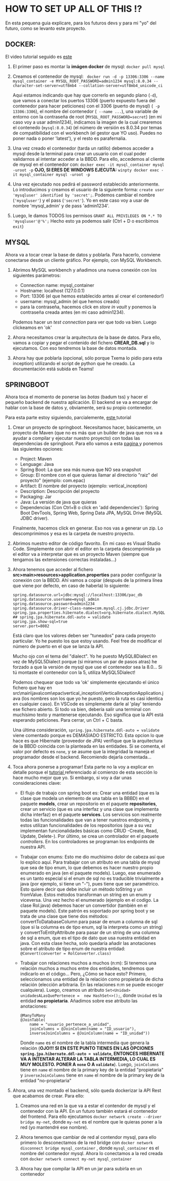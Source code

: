 # HOW TO SET UP ALL OF THIS !?

En esta pequena guia explicare, para los futuros devs y para mi "yo" del futuro, como se levanto este proyecto.

## DOCKER:

El video tutorial seguido es <a href="https://www.youtube.com/watch?v=ux1uzPAMRzk"> este </a>

1. El primer paso es montar la **imágen docker** de mysql: ``` docker pull mysql ```

2. Creamos el contenedor de mysql: ```  docker run -d -p 13306:3306 --name mysql_container -e MYSQL_ROOT_PASSWORD=admin1234 mysql:8.0.34 --character-set-server=utf8mb4 --collation-server=utf8mb4_unicode_ci ```

    Aqui estamos indicando que hay que correrlo en segundo plano (```-d```), que vamos a conectar los puertos 13306 (puerto expuesto fuera del contenedor para hacer peticiones) con el 3306 (puerto de mysql) (``` -p 13306:3306```), el nombre del contenedor (``` --name ...```), una variable de entorno con la contraseña de root (```MYSQL_ROOT_PASSWORD=secret```) (en mi caso voy a usar admin1234), indicamos la imagen de la cual crearemos el contenedo (```mysql:8.0.34```) (el número de versión es 8.0.34 por temas de compatibilidad con el workbench (el gestor que YO uso). Puedes no poner nada o poner 'latest'), y el resto es parafernalia.

3. Una vez creado el contenedor (tarda un ratillo) debemos acceder a mysql desde la terminal para crear un usuario con el cual poder validarnos al intentar acceder a la BBDD. Para ello, accedemos al cliente de mysql en el contenedor con: ```docker exec -it mysql_container mysql -uroot -p``` **OJO, SI ERES DE WINDOWS EJECUTA:** ```winpty docker exec -it mysql_container mysql -uroot -p```

4. Una vez ejecutado nos pedirá el password establecido anteriormente. Lo introducimos y creamos el usuario de la siguiente forma: ```create user 'mysqluser' identified by 'secret';```. Podemos cambiar el nombre (```'mysqluser'```) y el pass (```'secret'```). Yo en este caso voy a usar de nombre 'mysql_admin' y de pass 'admin1234'.

5. Luego, le damos TODOS los permisos  ```GRANT ALL PRIVILEGES ON *.* TO 'mysqluser'@'%';``` Hecho esto ya podemos salir (Ctrl + D o escribimos ```exit```)

## MYSQL

Ahora va a tocar crear la base de datos y poblarla. Para hacerlo, conviene conectarse desde un cliente gráfico. Por ejemplo, con MySQL Workbench.

1. Abrimos MySQL workbench y añadimos una nueva conexión con los siguientes parámetros:
    * Connection name: mysql_container
    * Hostname: localhost (127.0.0.1)
    * Port: 13306 (el que hemos establecido antes al crear el contenedor!)
    * username: mysql_admin (el que hemos creado)
    * para la contraseña, hacemos click en *store in vault* y ponemos la contraseña creada antes (en mi caso admin1234).

    Podemos hacer un *test connection* para ver que todo va bien. Luego clickeamos en 'ok'

2. Ahora necesitamos crear la arquitectura de la base de datos. Para ello, vamos a copiar y pegar el contenido del fichero **CREAR_DB.sql** y lo ejecutamos. Con eso tendremos la base de datos montada.

3. Ahora hay que poblarla (opcional, sólo porque Txema lo pidio para esta inception) utilizando el script de python que he creado. La documentación está subida en Teams!

## SPRINGBOOT

Ahora toca el momento de ponerse las *botas* (badum tss) y hacer el pequeño backend de nuestra aplicación. El backend se va a encargar de hablar con la base de datos y, obviamente, será su propio contenedor.

Para esta parte estoy siguiendo, parcialemente,  <a href="https://www.youtube.com/watch?v=g_zoy9m0KMs"> este </a> tutorial 

1. Crear un proyecto de springboot. Necesitamos hacer, básicamente, un proyecto de Maven (que no es más que un builder de java que nos va a ayudar a compilar y ejecutar nuestro proyecto) con todas las dependencias de springboot. Para ello vamos a esta <a href="https://start.spring.io"> pagina </a> y ponemos las siguientes opciones:
    * Project: Maven
    * Lenguage: Java
    * Spring Boot: La que sea más nueva que NO sea snapshot
    * Group: El nombre con el que quieras llamar al directorio "raiz" del proyecto" (ejemplo: com.epac)
    * Artifact: El nombre del proyecto (ejemplo: vertical_inception)
    * Description: Descripción del proyecto
    * Packaging: Jar
    * Java: La versión de java que quieras
    * Dependencias (Con Ctrl+B o click en 'add dependencies'): Spring Boot DevTools, Spring Web, Spring Data JPA, MySQL Drive (MySQL JDBC driver).

    Finalmente, hacemos click en generar. Eso nos vas a generar un zip. Lo descomprimimos y esa es la carpeta de nuestro proyecto.

2. Abrimos nuestro editor de código favorito. En mi caso es Visual Studio Code. Simplemente con abrir el editor en la carpeta descomprimida ya el editor va a interpretar que es un proyecto Maven (siempre que tengamos las extensiones correctas instaladas...)

3. Ahora tenemos que acceder al fichero **src>main>resources>application.properties** para poder configurar la conexión con la BBDD. Ahí vamos a copiar (después de la primera línea que viene por defecto, en caso de haberla) lo siguiente: 
    ```
    spring.datasource.url=jdbc:mysql://localhost:13306/pac_db
    spring.datasource.username=mysql_admin
    spring.datasource.password=admin1234
    spring.datasource.driver-class-name=com.mysql.cj.jdbc.Driver
    spring.jpa.properties.hibernate.dialect=org.hibernate.dialect.MySQL8Dialect
    ## spring.jpa.hibernate.ddl-auto = validate
    spring.jpa.show-sql=true
    server.port=8082
    ```
    Está claro que los valores deben ser "tuneados" para cada proyecto particular. Yo he puesto los que estoy usando. Feel free de modificar el número de puerto en el que se lanza la API.

    Mucho ojo con el tema del "dialect". Yo he puesto MySQL8Dialect en vez de MySQL5Dialect porque (si miramos un par de pasos atras) he forzado a que la versión de mysql que use el contenedor sea la 8.0... Si tú montaste el contenedor con la 5, utiliza MySQL5Dialect!

    Podemos chequear que todo va 'ok' simplemente ejecutando el único fichero que hay en src\main\java\com\epac\vertical_inception\VerticalInceptionApplication.java (los nombres son los que yo he puesto, pero la ruta es casi identica en cualquier caso). En VSCode es simplemente darle al 'play' teniendo ese fichero abierto. Si todo va bien, debería salir una terminal con muchísimo texto y mantenerse ejecutando. Eso significa que la API está esperando peticiones. Para cerrar, un Ctrl + C basta.

    Una última consideración, ```spring.jpa.hibernate.ddl-auto = validate``` viene comentado porque es DEMASIADO ESTRICTO. Esta opcion lo que hace es que Hibernate (proveedor de JPA) verifique que la arquitectura de la BBDD coincida con la planteada en las entidades. Si se comenta, el valor por defecto es ```none```, y se asume que la integridad la maneja el programador desde el backend. Recomiendo dejarla comentada...

4.  Toca ahora ponerse a programar! Esta parte no la voy a explicar en detalle porque el <a href="https://www.youtube.com/watch?v=g_zoy9m0KMs"> tutorial </a> referenciado al comienzo de esta sección lo hace mucho mejor que yo. Si embargo, si voy a dar unas consideraciones clave:
    * El flujo de trabajo con spring boot es: Crear una entidad (que es la clase que modela un elemento de una tabla en la BBBD) en el paquete **models**, crear un repositorio en el paquete **repositories**, crear un servicio (que es una interfaz y una clase que implementa dicha interfaz) en el paquete **services**. Los servicios son realmente todas las funcionalidades que van a tener nuestros endpoints, y estos utilizan funcionalidades de los repositorios (que a su vez implementan funcionalidades básicas como CRUD -Create, Read, Update, Delete-). Por último, se crea un controlador en el paquete *controllers*. En los controladores se programan los endpoints de nuestra API.

    * Trabajar con enums: Esto me dio muchísimo dolor de cabeza así que lo explico aquí. Para trabajar con un atributo en una tabla de mysql que sea de tipo enum, lo que debemos es hacer nuestro propio enumerado en java (en el paquete models). Luego, ese enumerado es un tanto especial si el enum de sql no es traducible trivialmente a java (por ejemplo, si tiene un "-"), pues tiene que ser paramétrico. Esto quiere decir que debe incluir un método toString y un fromValue. Estos métodos transforman un string en un enum y viceversa.
    Una vez hecho el enumerado (ejemplo en el codigo. La clase Rol.java) debemos hacer un convertidor (también en el paquete models). Este patrón es soportado por spring boot y se trata de una clase que tiene dos métodos: convertToDatabaseColumn para pasar de enum a columna de sql (que si la columna es de tipo enum, sql la interpreta como un string) y convertToEntityAttribute para pasar de un string de una columna de sql a enum, que es el tipo de dato que usa nuestra entidad en java. Con esta clase hecha, solo quedaría añadir las anotaciones sobre el atributo de tipo enum de nuestra entidad: ```@Convert(converter = RolConverter.class)```

    * Trabajar con relaciones muchos a muchos (n:m): Si tenemos una relación muchos a muchos entre dos entidades, tendremos que indicarlo en el código... Pero, ¿Cómo se hace esto? 
    Primero, seleccionamos una entidad de la relación como propietaria de dicha relación (elección arbitraria. En las relaciones n:m se puede escoger cualquiera). Luego, creamos un atributo ```Set<Unidad> unidadesALasQuePertenece =  new HashSet<>();```, donde ```Unidad``` es la entidad **no propietaria**. Añadimos sobre ese atributo las anotaciones: 
        ```
        @ManyToMany
        @JoinTable(
            name = "usuario_pertenece_a_unidad", 
            joinColumns = @JoinColumn(name = "ID_usuario"), 
            inverseJoinColumns = @JoinColumn(name = "ID_unidad"))
        ``` 
        Donde ```name``` es el nombre de la tabla intermedia que genera la relación (**OJO!!! SI EN ESTE PUNTO TIENES EN LAS OPCIONES ```spring.jpa.hibernate.ddl-auto = validate```, ENTONCES HIBERNATE VA A INTENTAR ALTERAR LA TABLA INTERMEDIA, LO CUAL ES MUY MOLESTO. PONER A ```none``` O A ```validate```**). Luego, ```joinColumns``` tiene en ```name``` el nombre de la primary key de la entidad "propietaria" y ```inverseJoinColumns``` tiene en ```name``` el nombre de la primary key de la entidad "no-propietaria"

5. Ahora, una vez montado el backend, sólo queda dockerizar la API Rest que acabamos de crear. Para ello:
    1. Creamos una red en la que va a estar el contendor de mysql y el contenedor con la API. En un futuro también estará el contenedor del frontend. Para ello ejecutamos ```docker network create --driver bridge my-net```, donde ```my-net``` es el nombre que le quieras poner a la red (yo mantendré ese nombre).

    2. Ahora tenemos que cambiar de red al contendor mysql, para ello primero lo desconectamos de la red bridge con ```docker network disconnect bridge mysql_container``` , donde ```mysql_container``` es el nombre del contenedor mysql. Ahora lo conectamos a la red creada con ```docker network connect my-net mysql_container```

    3. Ahora hay que compilar la API en un jar para subirla en un contenedor

